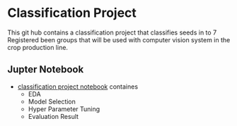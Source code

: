 # Classification Project

This git hub contains a classification project that classifies seeds in to 7 Registered been groups that will be used with computer vision system in the crop production line.

## Jupter Notebook
- [classification project notebook](https://github.com/YORDIBEWOL/Classification_project/blob/main/classification-project.ipynb) containes
  - EDA
  - Model Selection
  - Hyper Parameter Tuning
  - Evaluation Result 
